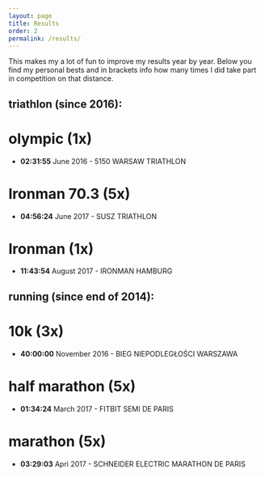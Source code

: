```yaml
---
layout: page
title: Results
order: 2
permalink: /results/
---
```


This makes my a lot of fun to improve my results year by year. Below you find my personal bests and in brackets info how many times I did take part in competition on that distance.

triathlon (since 2016):
-----------------------

olympic (1x)
============

- **02:31:55** June 2016 - 5150 WARSAW TRIATHLON

Ironman 70.3 (5x)
===========================

- **04:56:24** June 2017 - SUSZ TRIATHLON

Ironman (1x)
============

- **11:43:54** August 2017 - IRONMAN HAMBURG

running (since end of 2014):
---------------------

10k (3x)
========

- **40:00:00** November 2016 - BIEG NIEPODLEGŁOŚCI WARSZAWA


half marathon (5x)
==================

- **01:34:24** March 2017 - FITBIT SEMI DE PARIS


marathon (5x)
=============

- **03:29:03** Apri 2017 - SCHNEIDER ELECTRIC MARATHON DE PARIS


